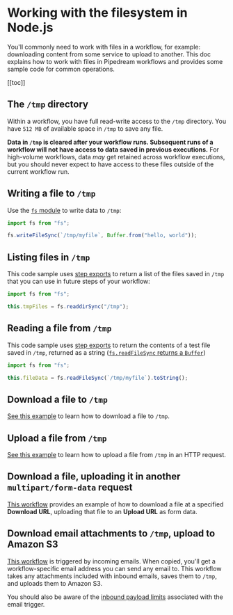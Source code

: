 # Working with the filesystem in Node.js

You'll commonly need to work with files in a workflow, for example: downloading content from some service to upload to another. This doc explains how to work with files in Pipedream workflows and provides some sample code for common operations. 

[[toc]]

## The `/tmp` directory

Within a workflow, you have full read-write access to the `/tmp` directory. You have `512 MB` of available space in `/tmp` to save any file.

**Data in `/tmp` is cleared after your workflow runs. Subsequent runs of a workflow will not have access to data saved in previous executions.** For high-volume workflows, data _may_ get retained across workflow executions, but you should never expect to have access to these files outside of the current workflow run.

## Writing a file to `/tmp`

Use the [`fs` module](https://nodejs.org/api/fs.html) to write data to `/tmp`:

```javascript
import fs from "fs";

fs.writeFileSync(`/tmp/myfile`, Buffer.from("hello, world"));
```

## Listing files in `/tmp`

This code sample uses [step exports](/workflows/steps/#step-exports) to return a list of the files saved in `/tmp` that you can use in future steps of your workflow:

```javascript
import fs from "fs";

this.tmpFiles = fs.readdirSync("/tmp");
```

## Reading a file from `/tmp`

This code sample uses [step exports](/workflows/steps/#step-exports) to return the contents of a test file saved in `/tmp`, returned as a string ([`fs.readFileSync` returns a `Buffer`](https://nodejs.org/api/fs.html#fs_fs_readfilesync_path_options))

```javascript
import fs from "fs";

this.fileData = fs.readFileSync(`/tmp/myfile`).toString();
```

## Download a file to `/tmp`

[See this example](/workflows/steps/code/nodejs/http-requests/#download-a-file-to-the-tmp-directory) to learn how to download a file to `/tmp`.

## Upload a file from `/tmp`

[See this example](/workflows/steps/code/nodejs/http-requests/#upload-a-file-from-the-tmp-directory) to learn how to upload a file from `/tmp` in an HTTP request.

## Download a file, uploading it in another `multipart/form-data` request

[This workflow](https://pipedream.com/@dylburger/download-file-then-upload-file-via-multipart-form-data-request-p_QPCx7p/edit) provides an example of how to download a file at a specified **Download URL**, uploading that file to an **Upload URL** as form data.

## Download email attachments to `/tmp`, upload to Amazon S3

[This workflow](https://pipedream.com/@dylan/upload-email-attachments-to-s3-p_V9CGAQ/edit) is triggered by incoming emails. When copied, you'll get a workflow-specific email address you can send any email to. This workflow takes any attachments included with inbound emails, saves them to `/tmp`, and uploads them to Amazon S3.

You should also be aware of the [inbound payload limits](/limits/#email-triggers) associated with the email trigger.
